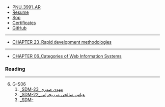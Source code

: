 - [PNU_3991_AR](https://github.com/salehiaccount/PNU_3991_AR)
- [Resume](https://soheilemail.github.io/ )
- [Sop](https://salehiaccount.github.io/Sop/)
- [Certificates]()
- [GitHub](https://github.com/salehiaccount)

------------------
- [CHAPTER 23_Rapid development methodologies]() 

----------------------------------------
- [CHAPTER 06_Categories of Web Information Systems]()
### Reading

-------------------
6. G-S06
    1. [_SDM-23_مهدي صدري](https://github.com/AliRazavi-edu/PNU_3991/tree/master/_MSc/SoftwareDevelopmentMethodologies/1115282_01/23_%D9%85%D9%87%D8%AF%D9%8A%20%D8%B5%D8%AF%D8%B1%D9%8A)    
    1. [_SDM-22_عباس صالحي مرزيجراني](https://github.com/AliRazavi-edu/PNU_3991/tree/master/_MSc/SoftwareDevelopmentMethodologies/1115282_01/22_%D8%B9%D8%A8%D8%A7%D8%B3%20%D8%B5%D8%A7%D9%84%D8%AD%D9%8A%20%D9%85%D8%B1%D8%B2%D9%8A%D8%AC%D8%B1%D8%A7%D9%86%D9%8A)    
    1. [_SDM-]()
